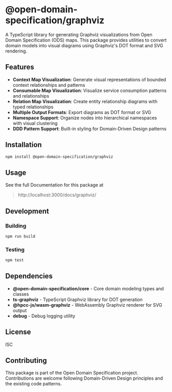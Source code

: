 # @open-domain-specification/graphviz

A TypeScript library for generating Graphviz visualizations from Open Domain Specification (ODS) maps. This package provides utilities to convert domain models into visual diagrams using Graphviz's DOT format and SVG rendering.

## Features

- **Context Map Visualization**: Generate visual representations of bounded context relationships and patterns
- **Consumable Map Visualization**: Visualize service consumption patterns and relationships
- **Relation Map Visualization**: Create entity relationship diagrams with typed relationships
- **Multiple Output Formats**: Export diagrams as DOT format or SVG
- **Namespace Support**: Organize nodes into hierarchical namespaces with visual clustering
- **DDD Pattern Support**: Built-in styling for Domain-Driven Design patterns

## Installation

```bash
npm install @open-domain-specification/graphviz
```

## Usage

See the full Documentation for this package at

> http://localhost:3000/docs/graphviz/

## Development

### Building

```bash
npm run build
```

### Testing

```bash
npm test
```

## Dependencies

- **@open-domain-specification/core** - Core domain modeling types and classes
- **ts-graphviz** - TypeScript Graphviz library for DOT generation
- **@hpcc-js/wasm-graphviz** - WebAssembly Graphviz renderer for SVG output
- **debug** - Debug logging utility

## License

ISC

## Contributing

This package is part of the Open Domain Specification project. Contributions are welcome following Domain-Driven Design principles and the existing code patterns.


